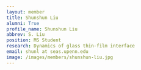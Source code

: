 ```yaml
---
layout: member
title: Shunshun Liu
alumni: True 
profile_name: Shunshun Liu
abbrev: S. Liu
position: MS Student
research: Dynamics of glass thin-film interface
email: shunl at seas.upenn.edu
image: /images/members/shunshun-liu.jpg
---
```


